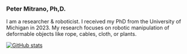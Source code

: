 ### Peter Mitrano, Ph,D.

I am a researcher & roboticist. I received my PhD from the University of Michigan in 2023.
My research focuses on robotic manipulation of deformable objects like rope, cables, cloth, or plants.

[![GitHub stats](https://github-readme-stats.vercel.app/api?username=petermitrano)](https://github.com/petermitrano/github-readme-stats)
